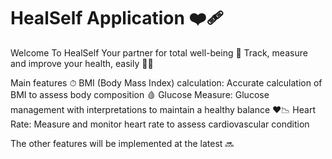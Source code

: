 # HealSelf Application ❤️‍🩹

Welcome To HealSelf
  Your partner for total well-being 💓
    Track, measure and improve your health, easily 👨‍⚕

Main features
  ⏱ BMI (Body Mass Index) calculation: Accurate calculation of BMI to assess body composition
  🩸 Glucose Measure: Glucose management with interpretations to maintain a healthy balance
  ❤️📉 Heart Rate: Measure and monitor heart rate to assess cardiovascular condition

  The other features will be implemented at the latest 🔜

